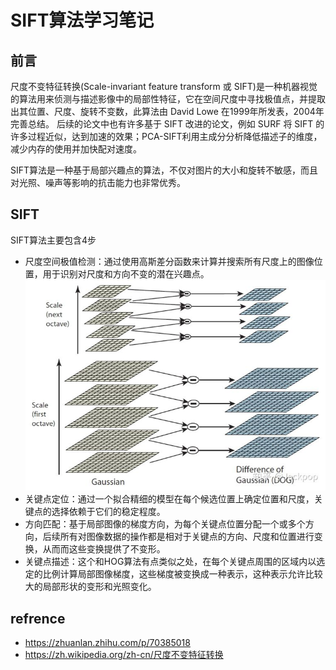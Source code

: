 # SIFT算法学习笔记

## 前言
尺度不变特征转换(Scale-invariant feature transform 或 SIFT)是一种机器视觉的算法用来侦测与描述影像中的局部性特征，它在空间尺度中寻找极值点，并提取出其位置、尺度、旋转不变数，此算法由 David Lowe 在1999年所发表，2004年完善总结。 后续的论文中也有许多基于 SIFT 改进的论文，例如 SURF 将 SIFT 的许多过程近似，达到加速的效果；PCA-SIFT利用主成分分析降低描述子的维度，减少内存的使用并加快配对速度。

SIFT算法是一种基于局部兴趣点的算法，不仅对图片的大小和旋转不敏感，而且对光照、噪声等影响的抗击能力也非常优秀。

## SIFT
SIFT算法主要包含4步
* 尺度空间极值检测：通过使用高斯差分函数来计算并搜索所有尺度上的图像位置，用于识别对尺度和方向不变的潜在兴趣点。
![p1](./imgs/SIFT_p1.jpg)
* 关键点定位：通过一个拟合精细的模型在每个候选位置上确定位置和尺度，关键点的选择依赖于它们的稳定程度。
* 方向匹配：基于局部图像的梯度方向，为每个关键点位置分配一个或多个方向，后续所有对图像数据的操作都是相对于关键点的方向、尺度和位置进行变换，从而而这些变换提供了不变形。
* 关键点描述：这个和HOG算法有点类似之处，在每个关键点周围的区域内以选定的比例计算局部图像梯度，这些梯度被变换成一种表示，这种表示允许比较大的局部形状的变形和光照变化。



## refrence
* https://zhuanlan.zhihu.com/p/70385018
* https://zh.wikipedia.org/zh-cn/尺度不变特征转换
